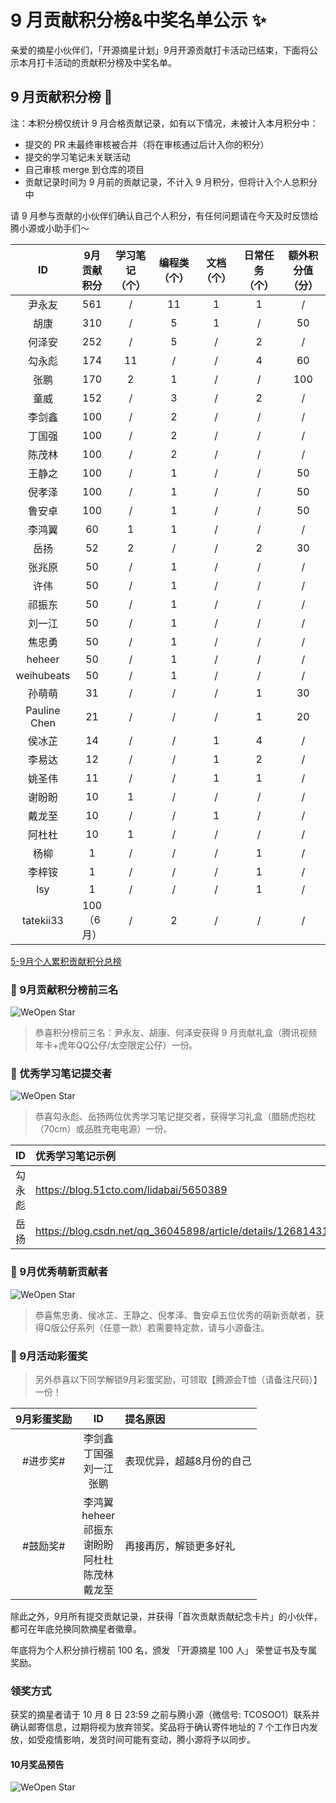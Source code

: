 # 9 月贡献积分榜&中奖名单公示 ✨

亲爱的摘星小伙伴们，「开源摘星计划」9月开源贡献打卡活动已结束，下面将公示本月打卡活动的贡献积分榜及中奖名单。

## 9 月贡献积分榜 🌟 

注：本积分榜仅统计 9 月合格贡献记录，如有以下情况，未被计入本月积分中：
* 提交的 PR 未最终审核被合并（将在审核通过后计入你的积分）
* 提交的学习笔记未关联活动
* 自己审核 merge 到仓库的项目
* 贡献记录时间为 9 月前的贡献记录，不计入 9 月积分，但将计入个人总积分中

请 9 月参与贡献的小伙伴们确认自己个人积分，有任何问题请在今天及时反馈给腾小源或小助手们～

|ID|9月贡献积分|学习笔记（个）|编程类（个）|文档（个）|日常任务（个）|额外积分值（分）|
|:-:|:-:|:-:|:-:|:-:|:-:|:-:|
|尹永友|561|/|11|1|1|/|	
|胡康|310|/|5|1|/|50|
|何泽安|252|/|5|/|2|/|
|勾永彪|174|11|/|/|4|60|
|张鹏|170|2|1|/|/|100|
|童威|152|/|3|/|2|/|
|李剑鑫|100|/|2|/|/|/|
|丁国强|100|/|2|/|/|/|
|陈茂林|100|/|2|/|/|/|
|王静之|100|/|1|/|/|50|
|倪孝泽|100|/|1|/|/|50|
|鲁安卓|100|/|1|/|/|50|
|李鸿翼|60|1|1|/|/|/|			
|岳扬|52|2|/|/|2|30|
|张兆原|50|/|1|/|/|/|		
|许伟|50|/|1|/|/|/|	
|祁振东|50|/|1|/|/|/|	
|刘一江|50|/|1|/|/|/|	
|焦忠勇|50|/|1|/|/|/|	
|heheer|50|/|1|/|/|/|	
|weihubeats|50|/|1|/|/|/|	
|孙萌萌|31|/|/|/|1|30|
|Pauline Chen|21|/|/|/|1|20|
|侯冰芷|14|/|/|1|4|/|
|李易达|12|/|/|1|2|/|
|姚圣伟|11|/|/|1|1|/|
|谢盼盼|10|1|/|/|/|/|				
|戴龙至|10|/|/|1|/|/|		
|阿杜杜|10|1|/|/|/|/|
|杨柳|1|/|/|/|1|/|	
|李梓铵|1|/|/|/|1|/|	
|lsy|1|/|/|/|1|/|	
|tatekii33|100（6月）|/|2|/|/|/|

[5-9月个人累积贡献积分总榜](https://docs.qq.com/sheet/DSnRrR2dYZ1F6Qkh5?tab=2dk1b2)

### 🎁 9月贡献积分榜前三名

![WeOpen Star](../assets/imgs/image-sep1.png)

> 恭喜积分榜前三名：尹永友、胡康、何泽安获得 9 月贡献礼盒（腾讯视频年卡+虎年QQ公仔/太空限定公仔）一份。

### 🎁 优秀学习笔记提交者

![WeOpen Star](../assets/imgs/image-sep2.png)

> 恭喜勾永彪、岳扬两位优秀学习笔记提交者，获得学习礼盒（腊肠虎抱枕（70cm）或品胜充电电源）一份。

|ID|优秀学习笔记示例|
|:-:|:-|
|勾永彪|https://blog.51cto.com/lidabai/5650389|
|岳扬|https://blog.csdn.net/qq_36045898/article/details/126814316|

### 🎁 9月优秀萌新贡献者

![WeOpen Star](../assets/imgs/image-sep3.png)

> 恭喜焦忠勇、侯冰芷、王静之、倪孝泽、鲁安卓五位优秀的萌新贡献者，获得Q版公仔系列（任意一款）若需要特定款，请与小源备注。

### 🎁 9月活动彩蛋奖

> 另外恭喜以下同学解锁9月彩蛋奖励，可领取【腾源会T恤（请备注尺码）】一份！

|9月彩蛋奖励|ID|提名原因|
|:-:|:-:|:-|
|#进步奖#|李剑鑫<br/>丁国强<br/>刘一江<br/>张鹏<br/>|表现优异，超越8月份的自己|
|#鼓励奖#|李鸿翼<br/>heheer<br/>祁振东<br/>谢盼盼<br/>阿杜杜<br/>陈茂林<br/>戴龙至<br/>|再接再厉，解锁更多好礼|

除此之外，9月所有提交贡献记录，并获得「首次贡献贡献纪念卡片」的小伙伴，都可在年底兑换同款摘星者徽章。

年底将为个人积分排行榜前 100 名，颁发 「开源摘星 100 人」 荣誉证书及专属奖励。

### 领奖方式
获奖的摘星者请于 10 月 8 日 23:59 之前与腾小源（微信号: TCOSOO1）联系并确认邮寄信息，过期将视为放弃领奖。奖品将于确认寄件地址的 7 个工作日内发放，如受疫情影响，发货时间可能有变动，腾小源将予以同步。

#### 10月奖品预告

![WeOpen Star](../assets/imgs/image-sep4.png)
